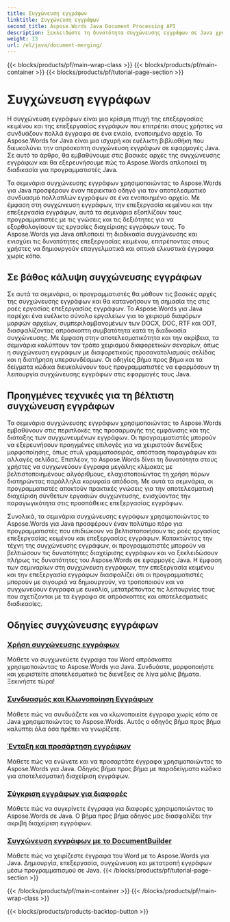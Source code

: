 ```yaml
---
title: Συγχώνευση εγγράφων
linktitle: Συγχώνευση εγγράφων
second_title: Aspose.Words Java Document Processing API
description: Ξεκλειδώστε τη δυνατότητα συγχώνευσης εγγράφων σε Java χρησιμοποιώντας το Aspose.Words! Μάθετε αποτελεσματική επεξεργασία κειμένου και επεξεργασία εγγράφων με λεπτομερή σεμινάρια.
weight: 13
url: /el/java/document-merging/
---
```


{{< blocks/products/pf/main-wrap-class >}}
{{< blocks/products/pf/main-container >}}
{{< blocks/products/pf/tutorial-page-section >}}

# Συγχώνευση εγγράφων


Η συγχώνευση εγγράφων είναι μια κρίσιμη πτυχή της επεξεργασίας κειμένου και της επεξεργασίας εγγράφων που επιτρέπει στους χρήστες να συνδυάζουν πολλά έγγραφα σε ένα ενιαίο, ενοποιημένο αρχείο. Το Aspose.Words for Java είναι μια ισχυρή και ευέλικτη βιβλιοθήκη που διευκολύνει την απρόσκοπτη συγχώνευση εγγράφων σε εφαρμογές Java. Σε αυτό το άρθρο, θα εμβαθύνουμε στις βασικές αρχές της συγχώνευσης εγγράφων και θα εξερευνήσουμε πώς το Aspose.Words απλοποιεί τη διαδικασία για προγραμματιστές Java.

Τα σεμινάρια συγχώνευσης εγγράφων χρησιμοποιώντας το Aspose.Words για Java προσφέρουν έναν περιεκτικό οδηγό για τον αποτελεσματικό συνδυασμό πολλαπλών εγγράφων σε ένα ενοποιημένο αρχείο. Με έμφαση στη συγχώνευση εγγράφων, την επεξεργασία κειμένου και την επεξεργασία εγγράφων, αυτά τα σεμινάρια εξοπλίζουν τους προγραμματιστές με τις γνώσεις και τις δεξιότητες για να εξορθολογίσουν τις εργασίες διαχείρισης εγγράφων τους. Το Aspose.Words για Java απλοποιεί τη διαδικασία συγχώνευσης και ενισχύει τις δυνατότητες επεξεργασίας κειμένου, επιτρέποντας στους χρήστες να δημιουργούν επαγγελματικά και οπτικά ελκυστικά έγγραφα χωρίς κόπο.

## Σε βάθος κάλυψη συγχώνευσης εγγράφων

Σε αυτά τα σεμινάρια, οι προγραμματιστές θα μάθουν τις βασικές αρχές της συγχώνευσης εγγράφων και θα κατανοήσουν τη σημασία της στις ροές εργασίας επεξεργασίας εγγράφων. Το Aspose.Words για Java παρέχει ένα ευέλικτο σύνολο εργαλείων για το χειρισμό διαφόρων μορφών αρχείων, συμπεριλαμβανομένων των DOCX, DOC, RTF και ODT, διασφαλίζοντας απρόσκοπτη συμβατότητα κατά τη διαδικασία συγχώνευσης. Με έμφαση στην αποτελεσματικότητα και την ακρίβεια, τα σεμινάρια καλύπτουν τον τρόπο χειρισμού διαφορετικών σεναρίων, όπως η συγχώνευση εγγράφων με διαφορετικούς προσανατολισμούς σελίδας και η διατήρηση υπερσυνδέσμων. Οι οδηγίες βήμα προς βήμα και τα δείγματα κώδικα διευκολύνουν τους προγραμματιστές να εφαρμόσουν τη λειτουργία συγχώνευσης εγγράφων στις εφαρμογές τους Java.

## Προηγμένες τεχνικές για τη βέλτιστη συγχώνευση εγγράφων

Τα σεμινάρια συγχώνευσης εγγράφων χρησιμοποιώντας το Aspose.Words εμβαθύνουν στις περιπλοκές της προσαρμογής της εμφάνισης και της διάταξης των συγχωνευμένων εγγράφων. Οι προγραμματιστές μπορούν να εξερευνήσουν προηγμένες επιλογές για να χειριστούν διενέξεις μορφοποίησης, όπως στυλ γραμματοσειράς, απόσταση παραγράφων και αλλαγές σελίδας. Επιπλέον, το Aspose.Words δίνει τη δυνατότητα στους χρήστες να συγχωνεύουν έγγραφα μεγάλης κλίμακας με βελτιστοποιημένους αλγόριθμους, ελαχιστοποιώντας τη χρήση πόρων διατηρώντας παράλληλα κορυφαία απόδοση. Με αυτά τα σεμινάρια, οι προγραμματιστές αποκτούν πρακτικές γνώσεις για την αποτελεσματική διαχείριση σύνθετων εργασιών συγχώνευσης, ενισχύοντας την παραγωγικότητα στις προσπάθειες επεξεργασίας εγγράφων.

Συνολικά, τα σεμινάρια συγχώνευσης εγγράφων χρησιμοποιώντας το Aspose.Words για Java προσφέρουν έναν πολύτιμο πόρο για προγραμματιστές που επιδιώκουν να βελτιστοποιήσουν τις ροές εργασίας επεξεργασίας κειμένου και επεξεργασίας εγγράφων. Κατακτώντας την τέχνη της συγχώνευσης εγγράφων, οι προγραμματιστές μπορούν να βελτιώσουν τις δυνατότητες διαχείρισης εγγράφων και να ξεκλειδώσουν πλήρως τις δυνατότητες του Aspose.Words σε εφαρμογές Java. Η έμφαση των σεμιναρίων στη συγχώνευση εγγράφων, την επεξεργασία κειμένου και την επεξεργασία εγγράφων διασφαλίζει ότι οι προγραμματιστές μπορούν με σιγουριά να δημιουργούν, να τροποποιούν και να συγχωνεύουν έγγραφα με ευκολία, μετατρέποντας τις λειτουργίες τους που σχετίζονται με τα έγγραφα σε απρόσκοπτες και αποτελεσματικές διαδικασίες.

## Οδηγίες συγχώνευσης εγγράφων

### [Χρήση συγχώνευσης εγγράφων](./using-document-merging/)
Μάθετε να συγχωνεύετε έγγραφα του Word απρόσκοπτα χρησιμοποιώντας το Aspose.Words για Java. Συνδυάστε, μορφοποιήστε και χειριστείτε αποτελεσματικά τις διενέξεις σε λίγα μόλις βήματα. Ξεκινήστε τώρα!
### [Συνδυασμός και Κλωνοποίηση Εγγράφων](./combining-cloning-documents/)
Μάθετε πώς να συνδυάζετε και να κλωνοποιείτε έγγραφα χωρίς κόπο σε Java χρησιμοποιώντας το Aspose.Words. Αυτός ο οδηγός βήμα προς βήμα καλύπτει όλα όσα πρέπει να γνωρίζετε.
### [Ένταξη και προσάρτηση εγγράφων](./joining-appending-documents/)
Μάθετε πώς να ενώνετε και να προσαρτάτε έγγραφα χρησιμοποιώντας το Aspose.Words για Java. Οδηγός βήμα προς βήμα με παραδείγματα κώδικα για αποτελεσματική διαχείριση εγγράφων.
### [Σύγκριση εγγράφων για διαφορές](./comparing-documents-for-differences/)
Μάθετε πώς να συγκρίνετε έγγραφα για διαφορές χρησιμοποιώντας το Aspose.Words σε Java. Ο βήμα προς βήμα οδηγός μας διασφαλίζει την ακριβή διαχείριση εγγράφων.
### [Συγχώνευση εγγράφων με το DocumentBuilder](./merging-documents-documentbuilder/)
Μάθετε πώς να χειρίζεστε έγγραφα του Word με το Aspose.Words για Java. Δημιουργία, επεξεργασία, συγχώνευση και μετατροπή εγγράφων μέσω προγραμματισμού σε Java.
{{< /blocks/products/pf/tutorial-page-section >}}

{{< /blocks/products/pf/main-container >}}
{{< /blocks/products/pf/main-wrap-class >}}

{{< blocks/products/products-backtop-button >}}
